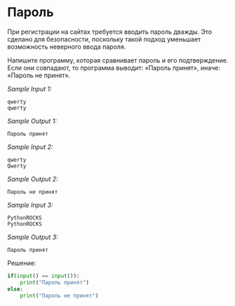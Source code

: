 # Пароль

При регистрации на сайтах требуется вводить пароль дважды. Это сделано для безопасности, поскольку такой подход уменьшает возможность неверного ввода пароля.

Напишите программу, которая сравнивает пароль и его подтверждение. Если они совпадают, то программа выводит: «Пароль принят», иначе: «Пароль не принят».

*Sample Input 1:*
```
qwerty
qwerty
```

*Sample Output 1:*
```
Пароль принят
```

*Sample Input 2:*
```
qwerty
Qwerty
```

*Sample Output 2:*
```
Пароль не принят
```

*Sample Input 3:*
```
PythonROCKS
PythonROCKS
```

*Sample Output 3:*
```
Пароль принят
```

Решение:
```python
if(input() == input()):
    print("Пароль принят")
else:
    print("Пароль не принят")
```
